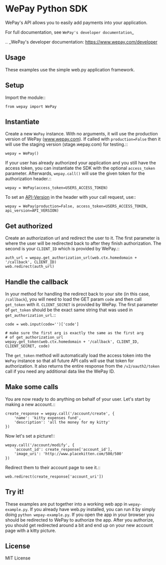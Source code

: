 WePay Python SDK
================

WePay's API allows you to easily add payments into your application.

For full documentation, see `WePay's developer documentation`_

.. _WePay's developer documentation: https://www.wepay.com/developer

Usage
-----
These examples use the simple web.py application framework.

Setup
-----
Import the module::

    from wepay import WePay

Instantiate
-----

Create a new ``WePay`` instance. With no arguments, it will use the production
version of WePay (www.wepay.com). If called with ``production=False`` then
it will use the staging version (stage.wepay.com) for testing.::

    wepay = WePay()

If your user has already authorized your application and you still have the
access token, you can instantiate the SDK with the optional ``access_token``
parameter. Afterwards, ``wepay.call()`` will use the given token for the
authorization header.::

    wepay = WePay(access_token=USERS_ACCESS_TOKEN)

To set an [API-Version](https://www.wepay.com/developer/reference/versioning) in the header with your call request, use::

    wepay = WePay(production=False, access_token=USERS_ACCESS_TOKEN, api_version=API_VERSION)

Get authorized
-----

Create an authorization url and redirect the user to it. The first parameter
is where the user will be redirected back to after they finish authorization.
The second is your ``CLIENT_ID`` which is provided by WePay.::

    auth_url = wepay.get_authorization_url(web.ctx.homedomain + '/callback', CLIENT_ID)
    web.redirect(auth_url)

Handle the callback
-----

In your method for handling the redirect back to your site (in this case,
``/callback``), you will need to load the GET param ``code`` and then call
``get_token`` with it. ``CLIENT_SECRET`` is provided by WePay. The first
parameter of ``get_token`` should be the exact same string that was used
in ``get_authorization_url``.::

    code = web.input(code='')['code']
    
    # make sure the first arg is exactly the same as the first arg
    # of get_authorization_url
    wepay.get_token(web.ctx.homedomain + '/callback', CLIENT_ID, CLIENT_SECRET, code)

The ``get_token`` method will automatically load the access token into the
``WePay`` instance so that all future API calls will use that token for
authorization. It also returns the entire response from the
``/v2/oauth2/token`` call if you need any additional data like the WePay ID.

Make some calls
-----

You are now ready to do anything on behalf of your user. Let's start by making
a new account.::

    create_response = wepay.call('/account/create', {
        'name': 'kitty expenses fund',
        'description': 'all the money for my kitty'
    })

Now let's set a picture!::

    wepay.call('/account/modify', {
        'account_id': create_response['account_id'],
        'image_uri': 'http://www.placekitten.com/500/500'
    })

Redirect them to their account page to see it.::

    web.redirect(create_response['account_uri'])

Try it!
-----

These examples are put together into a working web app in
``wepay-example.py``. If you already have web.py installed, you can run it
by simply doing ``python wepay-example.py``. If you open the app in your
browser you should be redirected to WePay to authorize the app. After you
authorize, you should get redirected around a bit and end up on your new
account page with a kitty picture.

License
-----

MIT License